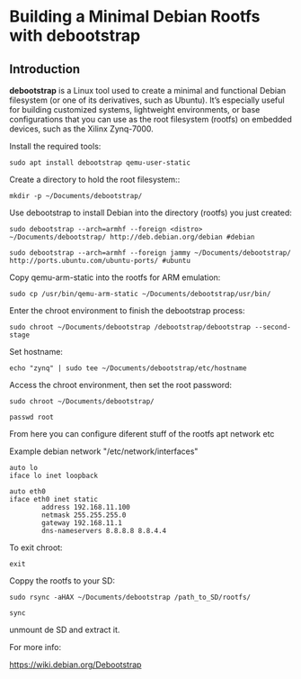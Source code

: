 # Building a Minimal Debian Rootfs with debootstrap

## Introduction

**debootstrap** is a Linux tool used to create a minimal and functional Debian filesystem (or one of its derivatives, such as Ubuntu). It’s especially useful for building customized systems, lightweight environments, or base configurations that you can use as the root filesystem (rootfs) on embedded devices, such as the Xilinx Zynq-7000.

Install the required tools:
```plaintext
sudo apt install debootstrap qemu-user-static
```
Create a directory to hold the root filesystem::
```plaintext
mkdir -p ~/Documents/debootstrap/
```
Use debootstrap to install Debian into the directory (rootfs) you just created:
```plaintext
sudo debootstrap --arch=armhf --foreign <distro> ~/Documents/debootstrap/ http://deb.debian.org/debian #debian
```
```plaintext
sudo debootstrap --arch=armhf --foreign jammy ~/Documents/debootstrap/ http://ports.ubuntu.com/ubuntu-ports/ #ubuntu
```
Copy qemu-arm-static into the rootfs for ARM emulation:
```plaintext
sudo cp /usr/bin/qemu-arm-static ~/Documents/debootstrap/usr/bin/
```
Enter the chroot environment to finish the debootstrap process:
```plaintext
sudo chroot ~/Documents/debootstrap /debootstrap/debootstrap --second-stage
```
Set hostname:
```plaintext
echo "zynq" | sudo tee ~/Documents/debootstrap/etc/hostname
```
Access the chroot environment, then set the root password:
```plaintext
sudo chroot ~/Documents/debootstrap/
```
```plaintext
passwd root
```
From here you can configure diferent stuff of the rootfs apt network etc

Example debian network "/etc/network/interfaces"
```plaintext
auto lo
iface lo inet loopback

auto eth0
iface eth0 inet static
        address 192.168.11.100
        netmask 255.255.255.0
        gateway 192.168.11.1
        dns-nameservers 8.8.8.8 8.8.4.4
```
To exit chroot:     
```plaintext
exit
```
Coppy the rootfs to your SD:
```plaintext
sudo rsync -aHAX ~/Documents/debootstrap /path_to_SD/rootfs/
```
```plaintext
sync
```

unmount de SD and extract it.

For more info:

https://wiki.debian.org/Debootstrap

